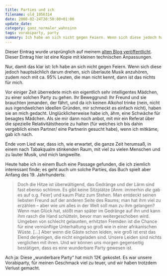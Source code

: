 ```yaml
---
title: Parties und ich
filename: old_1056314
date: 2008-02-24T20:50:00+01:00
update_date:
category: ganz_normaler_wahnsinn
tags: vorabiparty, party
summary: Ich habe an sich nicht gegen Feiern. Wenn sich diese jedoch hauptsächlich darum drehen, sich überlaute Musik anzuhören, zudem noch mit ca. 95% Leuten, die man nicht kennt, dann ist das nichts für mich.
---
```

Dieser Eintrag wurde ursprünglich auf meinem [alten Blog veröffentlicht](https://stu.blogger.de/stories/1056314/). Dieser Eintrag hier ist eine Kopie mit kleinen technischen Anpassungen.

Nur, damit das klar ist: Ich habe an sich nicht gegen Feiern. Wenn sich diese jedoch hauptsächlich darum drehen, sich überlaute Musik anzuhören, zudem noch mit ca. 95% Leuten, die man nicht kennt, dann ist das nichts für mich.

Vor einiger Zeit überredete mich ein eigentlich sehr intelligentes Mädchen, zu einer solchen Party zu gehen. Ihr Beweggrund: Ihr Freund und sie brauchten jemanden, der fährt, und da ich keinen Alkohol trinke (nein, nicht aus irgendwelchen ideellen Gründen, mir schmeckt es einfach nicht), haben sie an mich gedacht. Unglücklicherweise habe ich, ähm, eine Schwäche für besagtes Mädchen. Als sie mir dann noch anbot, mit mir ein Referat über die spezielle Relativitätstheorie zu halten (für welches ich bis dahin vergeblich einen Partner/ eine Partnerin gesucht habe), wenn ich mitkäme, gab ich nach.

Ende vom Lied war, dass ich, wie erwartet, die ganze Zeit herumsaß, in einem nach Tabakqualm stinkenden Raum, mit viel zu vielen Menschen und zu lauter Musik, und mich langweilte.

Heute habe ich in einem Buch eine Passage gefunden, die ich ziemlich interessant finde; es geht auch um solche Parties, das Buch spielt aber Anfang des 19. Jahrhunderts:
> Doch die Hitze ist überwältigend, das Gedränge und der Lärm sind fast ebenso schlimm. Es gibt keine Sitzplätze [Anm: immerhin _die_ gab es auf o.g. Feier] und kaum Platz zum Stehen. Man entdeckt seinen liebsten Freund auf der anderen Seite des Raums; man hat ihm viel zu erzählen – aber wie um alles in der Welt soll man zu ihm gelangen? Wenn man Glück hat, stößt man später im Gedränge auf ihn und kann ihm rasch die Hand schütteln, bevor man weitergeschoben wird. Umgeben von schlecht gelaunten, erhitzten Fremden ist die Chance für eine vernünftige Unterhaltung so groß wie in einer afrikanischen Wüste. […] Aber wenn die Gäste schon leiden, wie groß ist erst das Elend derjenigen, die nicht eingeladen sind. Unsere Leiden sind nichts verglichen mit ihren. Und wir können uns morgen gegenseitig bestätigen, dass es eine wunderbare Party gewesen ist.

Ach ja: Diese „wunderbare Party“ hat mich 12€ gekostet. Es war unsere Vorabiparty, für meinen Geschmack viel zu teuer, und wir haben trotzdem Verlust gemacht.
